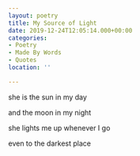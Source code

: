 ```yaml
---
layout: poetry
title: My Source of Light
date: 2019-12-24T12:05:14.000+00:00
categories:
- Poetry
- Made By Words
- Quotes
location: ''

---
```

she is the sun in my day

and the moon in my night

she lights me up whenever I go

even to the darkest place